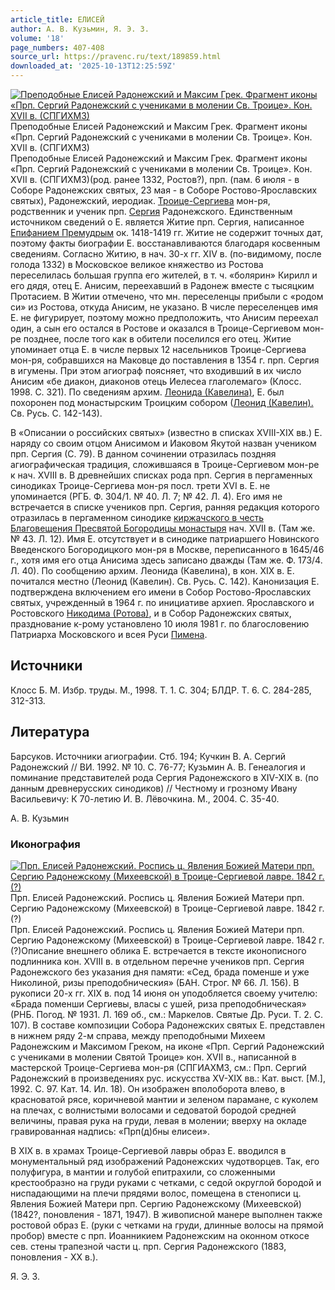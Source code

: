 ```yaml
---
article_title: ЕЛИСЕЙ
author: А. В. Кузьмин, Я. Э. З.
volume: '18'
page_numbers: 407-408
source_url: https://pravenc.ru/text/189859.html
downloaded_at: '2025-10-13T12:25:59Z'
---
```


[![Преподобные Елисей Радонежский и Максим Грек. Фрагмент иконы «Прп. Сергий Радонежский с учениками в молении Св. Троице». Кон. XVII в. (СПГИХМЗ)](https://pravenc.ru/data/502/493/1234/i200.jpg "Кликните для увеличения картинки")](https://pravenc.ru/data/502/493/1234/i400.jpg)Преподобные Елисей Радонежский и Максим Грек. Фрагмент иконы «Прп. Сергий Радонежский с учениками в молении Св. Троице». Кон. XVII в. (СПГИХМЗ)  
Преподобные Елисей Радонежский и Максим Грек. Фрагмент иконы «Прп. Сергий Радонежский с учениками в молении Св. Троице». Кон. XVII в. (СПГИХМЗ)(род. ранее 1332, Ростов?), прп. (пам. 6 июля - в Соборе Радонежских святых, 23 мая - в Соборе Ростово-Ярославских святых), Радонежский, иеродиак. [Троице-Сергиева](https://pravenc.ru/text/Троице-Сергиева.html) мон-ря, родственник и ученик прп. [Сергия](https://pravenc.ru/text/Сергий.html) Радонежского. Единственным источником сведений о Е. является Житие прп. Сергия, написанное [Епифанием Премудрым](<https://pravenc.ru/text/Епифанием Премудрым.html>) ок. 1418-1419 гг. Житие не содержит точных дат, поэтому факты биографии Е. восстанавливаются благодаря косвенным сведениям. Согласно Житию, в нач. 30-х гг. XIV в. (по-видимому, после голода 1332) в Московское великое княжество из Ростова переселилась большая группа его жителей, в т. ч. «болярин» Кирилл и его дядя, отец Е. Анисим, переехавший в Радонеж вместе с тысяцким Протасием. В Житии отмечено, что мн. переселенцы прибыли с «родом си» из Ростова, откуда Анисим, не указано. В числе переселенцев имя Е. не фигурирует, поэтому можно предположить, что Анисим переехал один, а сын его остался в Ростове и оказался в Троице-Сергиевом мон-ре позднее, после того как в обители поселился его отец. Житие упоминает отца Е. в числе первых 12 насельников Троице-Сергиева мон-ря, собравшихся на Маковце до поставления в 1354 г. прп. Сергия в игумены. При этом агиограф поясняет, что входивший в их число Анисим «бе диакон, диаконов отець Иелесеа глаголемаго» (Клосс. 1998. С. 321). По сведениям архим. [Леонида (Кавелина)](<https://pravenc.ru/text/Леонида (Кавелина).html>), Е. был похоронен под монастырским Троицким собором ([Леонид (Кавелин).](<https://pravenc.ru/text/Леонид (Кавелин) .html>) Св. Русь. С. 142-143).

В «Описании о российских святых» (известно в списках XVIII-XIX вв.) Е. наряду со своим отцом Анисимом и Иаковом Якутой назван учеником прп. Сергия (С. 79). В данном сочинении отразилась поздняя агиографическая традиция, сложившаяся в Троице-Сергиевом мон-ре к нач. XVIII в. В древнейших списках рода прп. Сергия в пергаменных синодиках Троице-Сергиева мон-ря посл. трети XVI в. Е. не упоминается (РГБ. Ф. 304/1. № 40. Л. 7; № 42. Л. 4). Его имя не встречается в списке учеников прп. Сергия, ранняя редакция которого отразилась в пергаменном синодике [киржачского в честь Благовещения Пресвятой Богородицы монастыря](<https://pravenc.ru/text/киржачского в честь Благовещения Пресвятой Богородицы монастыря.html>) нач. XVII в. (Там же. № 43. Л. 12). Имя Е. отсутствует и в синодике патриаршего Новинского Введенского Богородицкого мон-ря в Москве, переписанного в 1645/46 г., хотя имя его отца Анисима здесь записано дважды (Там же. Ф. 173/4. Л. 40). По сообщению архим. Леонида (Кавелина), в кон. XIX в. Е. почитался местно (Леонид (Кавелин). Св. Русь. С. 142). Канонизация Е. подтверждена включением его имени в Собор Ростово-Ярославских святых, учрежденный в 1964 г. по инициативе архиеп. Ярославского и Ростовского [Никодима (Ротова)](<https://pravenc.ru/text/Никодима (Ротова).html>), и в Собор Радонежских святых, празднование к-рому установлено 10 июля 1981 г. по благословению Патриарха Московского и всея Руси [Пимена](https://pravenc.ru/text/Пимен.html).

## Источники

Клосс Б. М. Избр. труды. М., 1998. Т. 1. С. 304; БЛДР. Т. 6. С. 284-285, 312-313.

## Литература

Барсуков. Источники агиографии. Стб. 194; Кучкин В. А. Сергий Радонежский // ВИ. 1992. № 10. С. 76-77; Кузьмин А. В. Генеалогия и поминание представителей рода Сергия Радонежского в XIV-XIX в. (по данным древнерусских синодиков) // Честному и грозному Ивану Васильевичу: К 70-летию И. В. Лёвочкина. М., 2004. С. 35-40.

А. В. Кузьмин 

### Иконография

[![Прп. Елисей Радонежский. Роспись ц. Явления Божией Матери прп. Сергию Радонежскому (Михеевской) в Троице-Сергиевой лавре. 1842 г. (?)](https://pravenc.ru/data/610/493/1234/i200.jpg "Кликните для увеличения картинки")](https://pravenc.ru/data/610/493/1234/i400.jpg)Прп. Елисей Радонежский. Роспись ц. Явления Божией Матери прп. Сергию Радонежскому (Михеевской) в Троице-Сергиевой лавре. 1842 г. (?)  
Прп. Елисей Радонежский. Роспись ц. Явления Божией Матери прп. Сергию Радонежскому (Михеевской) в Троице-Сергиевой лавре. 1842 г. (?)Описание внешнего облика Е. встречается в тексте иконописного подлинника кон. XVIII в. в отдельном перечне учеников прп. Сергия Радонежского без указания дня памяти: «Сед, брада поменше и уже Николиной, ризы преподобническия» (БАН. Строг. № 66. Л. 156). В рукописи 20-х гг. XIX в. под 14 июня он уподобляется своему учителю: «Брада поменши Сергиевы, власы с ушей, риза преподобническая» (РНБ. Погод. № 1931. Л. 169 об., см.: Маркелов. Святые Др. Руси. Т. 2. С. 107). В составе композиции Собора Радонежских святых Е. представлен в нижнем ряду 2-м справа, между преподобными Михеем Радонежским и Максимом Греком, на иконе «Прп. Сергий Радонежский с учениками в молении Святой Троице» кон. XVII в., написанной в мастерской Троице-Сергиева мон-ря (СПГИАХМЗ, см.: Прп. Сергий Радонежский в произведениях рус. искусства XV-XIX вв.: Кат. выст. [М.], 1992. С. 97. Кат. 14. Ил. 18). Он изображен вполоборота влево, в красноватой рясе, коричневой мантии и зеленом парамане, с куколем на плечах, с волнистыми волосами и седоватой бородой средней величины, правая рука на груди, левая в молении; вверху на окладе гравированная надпись: «Прп(д)бны елисеи».

В XIX в. в храмах Троице-Сергиевой лавры образ Е. вводился в монументальный ряд изображений Радонежских чудотворцев. Так, его полуфигура, в мантии и голубой епитрахили, со сложенными крестообразно на груди руками с четками, с седой округлой бородой и ниспадающими на плечи прядями волос, помещена в стенописи ц. Явления Божией Матери прп. Сергию Радонежскому (Михеевской) (1842?, поновления - 1871, 1947). В живописной манере выполнен также ростовой образ Е. (руки с четками на груди, длинные волосы на прямой пробор) вместе с прп. Иоанникием Радонежским на оконном откосе сев. стены трапезной части ц. прп. Сергия Радонежского (1883, поновления - XX в.).

Я. Э. З.
